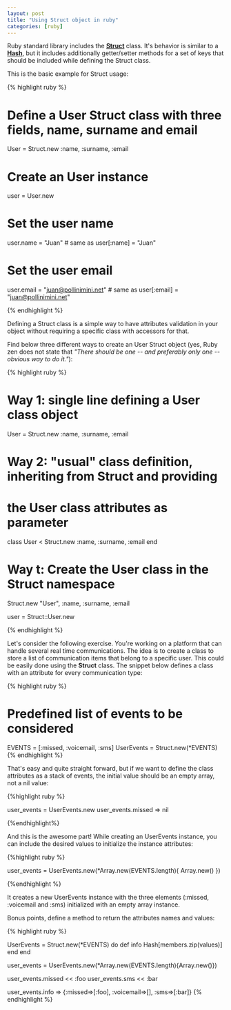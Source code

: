 ```yaml
---
layout: post
title: "Using Struct object in ruby"
categories: [ruby]
---
```


Ruby standard library includes the [**Struct**](http://ruby-doc.org/core-1.9.3/Struct.html) class. It's behavior is similar to a [**Hash**](http://ruby-doc.org/core-1.9.3/Hash.html), but it includes additionally getter/setter methods for a set of keys that should be included while defining the Struct class.

This is the basic example for Struct usage:

{% highlight ruby %}

# Define a User Struct class with three fields, name, surname and email
User = Struct.new :name, :surname, :email

# Create an User instance
user = User.new

# Set the user name
user.name = "Juan" # same as user[:name] = "Juan"

# Set the user email
user.email = "juan@pollinimini.net"  # same as user[:email] = "juan@pollinimini.net"

{% endhighlight %}

Defining a Struct class is a simple way to have attributes validation in your object without requiring a specific class with accessors for that.

Find below three different ways to create an User Struct object (yes, Ruby zen does not state that *"There should be one -- and preferably only one -- obvious way to do it."*):

{% highlight ruby %}

# Way 1: single line defining a User class object
User = Struct.new :name, :surname, :email

# Way 2: "usual" class definition, inheriting from Struct and providing
# the User class attributes as parameter
class User < Struct.new :name, :surname, :email
end

# Way t: Create the User class in the Struct namespace
Struct.new "User", :name, :surname, :email

user = Struct::User.new

{% endhighlight %}

Let's consider the following exercise. You're working on a platform that can handle several real time communications. The idea is to create a class to store a list of communication items that belong to a specific user. This could be easily done using the **Struct** class. The snippet below defines a class with an attribute for every communication type:

{% highlight ruby %}
# Predefined list of events to be considered
EVENTS = [:missed, :voicemail, :sms]
UserEvents = Struct.new(*EVENTS)
{% endhighlight %}

That's easy and quite straight forward, but if we want to define the class attributes as a stack of events, the initial value should be an empty array, not a nil value:

{%highlight ruby %}

user_events = UserEvents.new
user_events.missed
=> nil

{%endhighlight%}

And this is the awesome part! While creating an UserEvents instance, you can include the desired values to initialize the instance attributes:

{%highlight ruby %}

user_events = UserEvents.new(*Array.new(EVENTS.length){ Array.new() })

{%endhighlight %}

It creates a new UserEvents instance with the three elements (:missed, :voicemail and :sms) initialized with an empty array instance.

Bonus points, define a method to return the attributes names and values:

{% highlight ruby %}

UserEvents = Struct.new(*EVENTS) do
  def info
    Hash[members.zip(values)]
  end
end

user_events = UserEvents.new(*Array.new(EVENTS.length){Array.new()})

user_events.missed << :foo
user_events.sms << :bar

user_events.info
 => {:missed=>[:foo], :voicemail=>[], :sms=>[:bar]}
{% endhighlight %}
